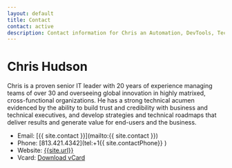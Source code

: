 ```yaml
---
layout: default
title: Contact
contact: active
description: Contact information for Chris an Automation, DevTools, Technologist.
---
```


# Chris Hudson 
Chris is a proven senior IT leader with 20 years of experience managing teams of over 30 and overseeing global innovation in highly matrixed, cross-functional organizations. He has a strong technical acumen evidenced by the ability to build trust and credibility with business and technical executives, and develop strategies and technical roadmaps that deliver results and generate value for end-users and the business. 

- Email: [{{ site.contact }}](mailto:{{ site.contact }})
- Phone: [813.421.4342](tel:+1{{ site.contactPhone}} )
- Website: [{{site.url}}]({{site.url}})
- Vcard: [Download vCard]({{site.url}}/Files/contact/vCard.vcf)

